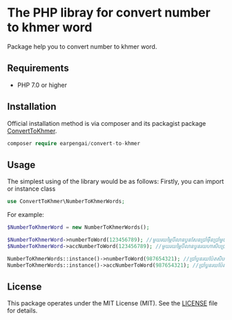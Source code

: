 # The PHP libray for convert number to khmer word

Package help you to convert number to khmer word.

## Requirements

- PHP 7.0 or higher

## Installation
Official installation method is via composer and its packagist package [ConvertToKhmer](https://packagist.org/packages/earpengai/convert-to-khmer).
```php
composer require earpengai/convert-to-khmer
```

## Usage
The simplest using of the library would be as follows:
Firstly, you can import or instance class
```php
use ConvertToKhmer\NumberToKhmerWords;
```
For example:

```php
$NumberToKhmerWord = new NumberToKhmerWords();

$NumberToKhmerWord->numberToWord(123456789); //មួយរយម្ភៃបីលានបួនសែនប្រាំម៉ឺនប្រាំមួយពាន់ប្រាំពីររយប៉ែតសិបប្រាំបួន
$NumberToKhmerWord->accNumberToWord(123456789); //មួយរយម្ភៃបីលានបួនរយហាសិបប្រាំមួយពាន់ប្រាំពីររយប៉ែតសិបប្រាំបួន
```

```php
NumberToKhmerWords::instance()->numberToWord(987654321); //ប្រាំបួនរយប៉ែតសិបប្រាំពីរលានប្រាំមួយសែនប្រាំម៉ឺនបួនពាន់បីរយម្ភៃមួយ
NumberToKhmerWords::instance()->accNumberToWord(987654321); //ប្រាំបួនរយប៉ែតសិបប្រាំពីរលានប្រាំមួយរយហាសិបបួនពាន់បីរយម្ភៃមួយ
```
## License

This package operates under the MIT License (MIT). See the [LICENSE](https://github.com/Earpengai/ConvertToKhmer/edit/master/README.md) file for details.




